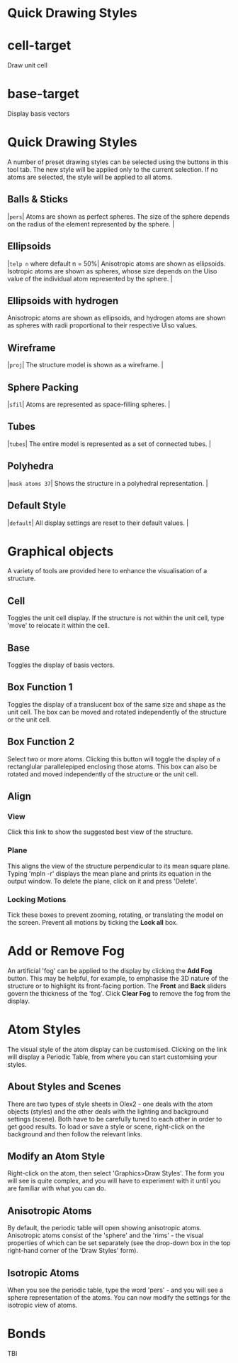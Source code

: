 # Quick Drawing Styles

# cell-target
Draw unit cell

# base-target
Display basis vectors

# Quick Drawing Styles
A number of preset drawing styles can be selected using the buttons in this tool tab. The new style will be applied only to the current selection. If no atoms are selected, the style will be applied to all atoms.

## Balls & Sticks
|`pers`| Atoms are shown as perfect spheres. The size of the sphere depends on the radius of the element represented by the sphere. |

## Ellipsoids
|`telp n` where default n = 50%| Anisotropic atoms are shown as ellipsoids. Isotropic atoms are shown as spheres, whose size depends on the Uiso value of the individual atom represented by the sphere. |

## Ellipsoids with hydrogen
Anisotropic atoms are shown as ellipsoids, and hydrogen atoms are shown as spheres with radii proportional to their respective Uiso values.

## Wireframe
|`proj`| The structure model is shown as a wireframe. |

## Sphere Packing
|`sfil`| Atoms are represented as space-filling spheres. |

## Tubes
|`tubes`| The entire model is represented as a set of connected tubes. |

## Polyhedra
|`mask atoms 37`| Shows the structure in a polyhedral representation. |

## Default Style
|`default`| All display settings are reset to their default values. |


# Graphical objects
A variety of tools are provided here to enhance the visualisation of a structure.

## Cell
Toggles the unit cell display. If the structure is not within the unit cell, type '<c>move</c>' to relocate it within the cell.

## Base
Toggles the display of basis vectors.

## Box Function 1
Toggles the display of a translucent box of the same size and shape as the unit cell. The box can be moved and rotated independently of the structure or the unit cell.

## Box Function 2
Select two or more atoms. Clicking this button will toggle the display of a rectanglular parallelepiped enclosing those atoms. This box can also be rotated and moved independently of the structure or the unit cell.

## Align

### View
Click this link to show the suggested best view of the structure.

### Plane
This aligns the view of the structure perpendicular to its mean square plane. Typing '<c>mpln -r<c>' displays the mean plane and prints its equation in the output window. To delete the plane, click on it and press '<c>Delete</c>'.

### Locking Motions
Tick these boxes to prevent zooming, rotating, or translating the model on the screen. Prevent all motions by ticking the **Lock all** box.

# Add or Remove Fog
An artificial 'fog' can be applied to the display by clicking the **Add Fog** button. This may be helpful, for example, to emphasise the 3D nature of the structure or to highlight its front-facing portion. The **Front** and **Back** sliders govern the thickness of the 'fog'. Click **Clear Fog** to remove the fog from the display.





# Atom Styles
The visual style of the atom display can be customised. Clicking on the link will display a Periodic Table, from where you can start customising your styles.

## About Styles and Scenes
There are two types of style sheets in Olex2 - one deals with the atom objects (styles) and the other deals with the lighting and background settings (scene). Both have to be carefully tuned to each other in order to get good results. To load or save a style or scene, right-click on the background and then follow the relevant links.

## Modify an Atom Style
Right-click on the atom, then select 'Graphics>Draw Styles'. The form you will see is quite complex, and you will have to experiment with it until you are familiar with what you can do.

## Anisotropic Atoms
By default, the periodic table will open showing anisotropic atoms. Anisotropic atoms consist of the 'sphere' and the 'rims' - the visual properties of which can be set separately (see the drop-down box in the top right-hand corner of the 'Draw Styles' form).

## Isotropic Atoms
When you see the periodic table, type the word 'pers' - and you will see a sphere representation of the atoms. You can now modify the settings for the isotropic view of atoms.

# Bonds
TBI
